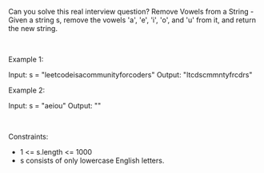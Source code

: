 Can you solve this real interview question? Remove Vowels from a String - Given a string s, remove the vowels 'a', 'e', 'i', 'o', and 'u' from it, and return the new string.

 

Example 1:


Input: s = "leetcodeisacommunityforcoders"
Output: "ltcdscmmntyfrcdrs"


Example 2:


Input: s = "aeiou"
Output: ""


 

Constraints:

 * 1 <= s.length <= 1000
 * s consists of only lowercase English letters.